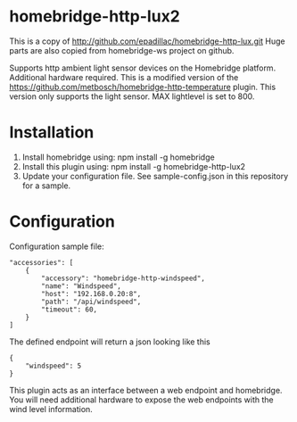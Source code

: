 # homebridge-http-lux2

This is a copy of http://github.com/epadillac/homebridge-http-lux.git
Huge parts are also copied from homebridge-ws project on github.

Supports http ambient light sensor devices on the Homebridge platform. Additional hardware required.
This is a modified version of the https://github.com/metbosch/homebridge-http-temperature plugin.
This version only supports the light sensor. MAX lightlevel is set to 800.

# Installation

1. Install homebridge using: npm install -g homebridge
2. Install this plugin using: npm install -g homebridge-http-lux2
3. Update your configuration file. See sample-config.json in this repository for a sample.

# Configuration


Configuration sample file:

 ```
 "accessories": [
     {
         "accessory": "homebridge-http-windspeed",
         "name": "Windspeed",
         "host": "192.168.0.20:8",
         "path": "/api/windspeed",
         "timeout": 60,
     }
 ]

```


The defined endpoint will return a json looking like this
```
{
	"windspeed": 5
}
```


This plugin acts as an interface between a web endpoint and homebridge. You will need additional hardware to expose the web endpoints with the wind level information.
